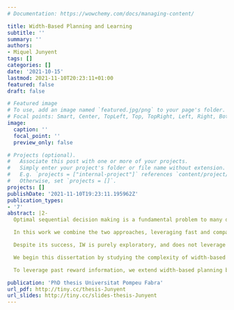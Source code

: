 ```yaml
---
# Documentation: https://wowchemy.com/docs/managing-content/

title: Width-Based Planning and Learning
subtitle: ''
summary: ''
authors:
- Miquel Junyent
tags: []
categories: []
date: '2021-10-15'
lastmod: 2021-11-10T20:23:11+01:00
featured: false
draft: false

# Featured image
# To use, add an image named `featured.jpg/png` to your page's folder.
# Focal points: Smart, Center, TopLeft, Top, TopRight, Left, Right, BottomLeft, Bottom, BottomRight.
image:
  caption: ''
  focal_point: ''
  preview_only: false

# Projects (optional).
#   Associate this post with one or more of your projects.
#   Simply enter your project's folder or file name without extension.
#   E.g. `projects = ["internal-project"]` references `content/project/deep-learning/index.md`.
#   Otherwise, set `projects = []`.
projects: []
publishDate: '2021-11-10T19:23:11.195962Z'
publication_types:
- '7'
abstract: |2-
  Optimal sequential decision making is a fundamental problem to many diverse fields. In recent years, Reinforcement Learning (RL) methods have experienced unprecedented success, largely enabled by the use of deep learning models, reaching human-level performance in several domains, such as the Atari video games or the ancient game of Go. In contrast to the RL approach in which the agent learns a policy from environment interaction samples, ignoring the structure of the problem, the planning approach for decision making assumes known models for the agent's goals and domain dynamics, and focuses on determining how the agent should behave to achieve its objectives. Current planners are able to solve problem instances involving huge state spaces by precisely exploiting the problem structure that is defined in the state-action model.

  In this work we combine the two approaches, leveraging fast and compact policies from learning methods and the capacity to perform  lookaheads in combinatorial problems from planning methods. In particular, we focus on a family of planners called width-based planners, that has demonstrated great success in recent years due to its ability to scale independently of the size of the state space. The basic algorithm, Iterated Width (IW), was originally proposed for classical planning problems, where a model for state transitions and goals, represented by sets of atoms, is fully determined. Nevertheless, width-based planners do not require a fully defined model of the environment, and can be used with simulators. For instance, they have been recently applied in pixel domains such as the Atari games.

  Despite its success, IW is purely exploratory, and does not leverage past reward information. Furthermore, it requires the state to be factored into features that need to be pre-defined for the particular task. Moreover, running the algorithm with a width larger than 1 in practice is usually computationally intractable, prohibiting IW from solving higher width problems.

  We begin this dissertation by studying the complexity of width-based methods when the state space is defined by multivalued features, as in the RL setting, instead of Boolean atoms. We provide a tight upper bound on the amount of nodes expanded by IW, as well as overall algorithmic complexity results. In order to deal with more challenging problems (i.e., those with a width higher than 1), we present a hierarchical algorithm that plans at two levels of abstraction. A high-level planner uses abstract features that are incrementally discovered from low-level pruning decisions. We illustrate this algorithm in classical planning PDDL domains as well as in pixel-based simulator domains. In classical planning, we show how IW(1) at two levels of abstraction can solve problems of width 2.

  To leverage past reward information, we extend width-based planning by incorporating an explicit policy in the action selection mechanism. Our method, called π-IW, interleaves width-based planning and policy learning using the state-actions visited by the planner. The policy estimate takes the form of a neural network and is in turn used to guide the planning step, thus reinforcing promising paths. Notably, the representation learned by the neural network can be used as a feature space for the width-based planner without degrading its performance, thus removing the requirement of pre-defined features for the planner. We compare π-IW with previous width-based methods and with AlphaZero, a method that also interleaves planning and learning, in simple environments, and show that π-IW has superior performance. We also show that the π-IW algorithm outperforms previous width-based methods in the pixel setting of Atari games suite. Finally, we show that the proposed hierarchical IW can be seamlessly integrated with our policy learning scheme, resulting in an algorithm that outperforms flat IW-based planners in Atari games with sparse rewards.

publication: 'PhD thesis Universitat Pompeu Fabra'
url_pdf: http://tiny.cc/thesis-Junyent
url_slides: http://tiny.cc/slides-thesis-Junyent
---
```

